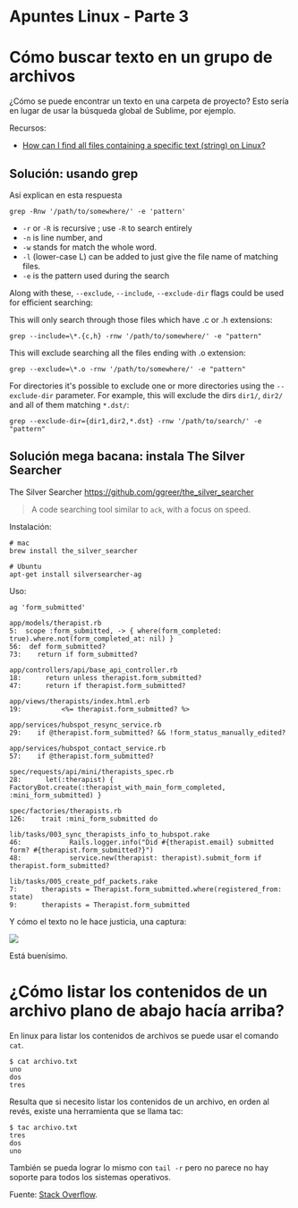 # Apuntes Linux - Parte 3

# Cómo buscar texto en un grupo de archivos

¿Cómo se puede encontrar un texto en una carpeta de proyecto? Esto sería en lugar de usar la búsqueda global de Sublime, por ejemplo.

Recursos:

- [How can I find all files containing a specific text (string) on Linux?](https://stackoverflow.com/questions/16956810/how-can-i-find-all-files-containing-a-specific-text-string-on-linux)
## Solución: usando grep

Así explican en esta respuesta

    grep -Rnw '/path/to/somewhere/' -e 'pattern'


- `-r` or `-R` is recursive ; use `-R` to search entirely
- `-n` is line number, and
- `-w` stands for match the whole word.
- `-l` (lower-case L) can be added to just give the file name of matching files.
- `-e` is the pattern used during the search

Along with these, `--exclude`, `--include`, `--exclude-dir` flags could be used for efficient searching:

This will only search through those files which have .c or .h extensions:

    grep --include=\*.{c,h} -rnw '/path/to/somewhere/' -e "pattern"

This will exclude searching all the files ending with .o extension:

    grep --exclude=\*.o -rnw '/path/to/somewhere/' -e "pattern"

For directories it's possible to exclude one or more directories using the `--exclude-dir` parameter. For example, this will exclude the dirs `dir1/`, `dir2/` and all of them matching `*.dst/`:

    grep --exclude-dir={dir1,dir2,*.dst} -rnw '/path/to/search/' -e "pattern"


## Solución mega bacana: instala The Silver Searcher

The Silver Searcher https://github.com/ggreer/the_silver_searcher


> A code searching tool similar to `ack`, with a focus on speed.

Instalación:

    # mac
    brew install the_silver_searcher
    
    # Ubuntu
    apt-get install silversearcher-ag

Uso:

    ag 'form_submitted'
    
    app/models/therapist.rb
    5:  scope :form_submitted, -> { where(form_completed: true).where.not(form_completed_at: nil) }
    56:  def form_submitted?
    73:    return if form_submitted?
    
    app/controllers/api/base_api_controller.rb
    18:      return unless therapist.form_submitted?
    47:      return if therapist.form_submitted?
    
    app/views/therapists/index.html.erb
    19:          <%= therapist.form_submitted? %>
    
    app/services/hubspot_resync_service.rb
    29:    if @therapist.form_submitted? && !form_status_manually_edited?
    
    app/services/hubspot_contact_service.rb
    57:    if @therapist.form_submitted?
    
    spec/requests/api/mini/therapists_spec.rb
    28:      let(:therapist) { FactoryBot.create(:therapist_with_main_form_completed, :mini_form_submitted) }
    
    spec/factories/therapists.rb
    126:    trait :mini_form_submitted do
    
    lib/tasks/003_sync_therapists_info_to_hubspot.rake
    46:            Rails.logger.info("Did #{therapist.email} submitted form? #{therapist.form_submitted?}")
    48:            service.new(therapist: therapist).submit_form if therapist.form_submitted?
    
    lib/tasks/005_create_pdf_packets.rake
    7:      therapists = Therapist.form_submitted.where(registered_from: state)
    9:      therapists = Therapist.form_submitted

Y cómo el texto no le hace justicia, una captura:

![](https://paper-attachments.dropboxusercontent.com/s_47EC6AA6B80BBC219CDA2D94AF7673323A6B07A2CA20F1784E7CD8ABD5C41B94_1698421265077_imagen.png)


Está buenísimo.

# ¿Cómo listar los contenidos de un archivo plano de abajo hacía arriba?

En linux para listar los contenidos de archivos se puede usar el comando `cat`.

    $ cat archivo.txt
    uno
    dos
    tres

Resulta que si necesito listar los contenidos de un archivo, en orden al revés, existe una herramienta que se llama tac:

    $ tac archivo.txt
    tres
    dos
    uno

También se pueda lograr lo mismo con `tail -r` pero no parece no hay soporte para todos los sistemas operativos.

Fuente: [Stack Overflow](https://stackoverflow.com/questions/742466/how-can-i-reverse-the-order-of-lines-in-a-file).

